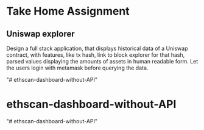 # Take Home Assignment

## Uniswap explorer

Design a full stack application, that displays historical data of a Uniswap contract, with features, like tx hash, link to block explorer for that hash, parsed values displaying the amounts of assets in human readable form. Let the users login with metamask before querying the data.


"# ethscan-dashboard-without-API" 
# ethscan-dashboard-without-API
"# ethscan-dashboard-without-API" 
